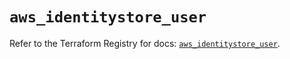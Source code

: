 # `aws_identitystore_user`

Refer to the Terraform Registry for docs: [`aws_identitystore_user`](https://registry.terraform.io/providers/hashicorp/aws/6.10.0/docs/resources/identitystore_user).
